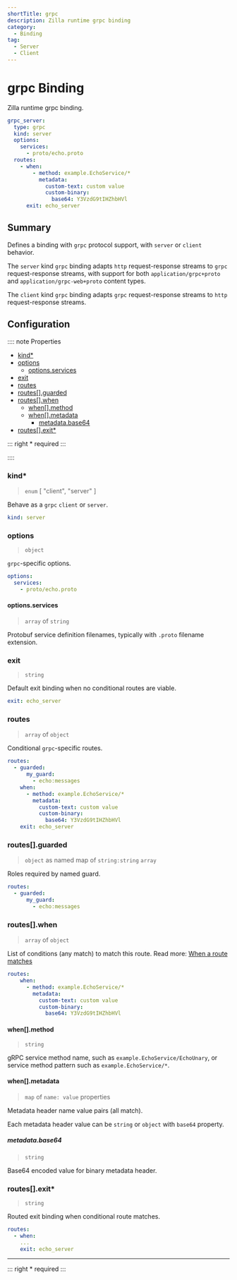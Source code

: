 ```yaml
---
shortTitle: grpc
description: Zilla runtime grpc binding
category:
  - Binding
tag:
  - Server
  - Client
---
```


# grpc Binding

Zilla runtime grpc binding.

```yaml {2}
grpc_server:
  type: grpc
  kind: server
  options:
    services:
      - proto/echo.proto
  routes:
    - when:
        - method: example.EchoService/*
          metadata:
            custom-text: custom value
            custom-binary:
              base64: Y3VzdG9tIHZhbHVl
      exit: echo_server
```

## Summary

Defines a binding with `grpc` protocol support, with `server` or `client` behavior.

The `server` kind `grpc` binding adapts `http` request-response streams to `grpc` request-response streams, with support for both `application/grpc+proto` and `application/grpc-web+proto` content types.

The `client` kind `grpc` binding adapts `grpc` request-response streams to `http` request-response streams.

## Configuration

:::: note Properties

- [kind\*](#kind)
- [options](#options)
  - [options.services](#options-services)
- [exit](#exit)
- [routes](#routes)
- [routes\[\].guarded](#routes-guarded)
- [routes\[\].when](#routes-when)
  - [when\[\].method](#when-method)
  - [when\[\].metadata](#when-metadata)
    - [metadata.base64](#metadata-base64)
- [routes\[\].exit\*](#routes-exit)

::: right
\* required
:::

::::

### kind\*

> `enum` [ "client", "server" ]

Behave as a `grpc` `client` or `server`.

```yaml
kind: server
```

### options

> `object`

`grpc`-specific options.

```yaml
options:
  services:
    - proto/echo.proto
```

#### options.services

> `array` of `string`

Protobuf service definition filenames, typically with `.proto` filename extension.

### exit

> `string`

Default exit binding when no conditional routes are viable.

```yaml
exit: echo_server
```

### routes

> `array` of `object`

Conditional `grpc`-specific routes.

```yaml
routes:
  - guarded:
      my_guard:
        - echo:messages
    when:
      - method: example.EchoService/*
        metadata:
          custom-text: custom value
          custom-binary:
            base64: Y3VzdG9tIHZhbHVl
    exit: echo_server
```

### routes[].guarded

> `object` as named map of `string:string` `array`

Roles required by named guard.

```yaml
routes:
  - guarded:
      my_guard:
        - echo:messages
```

### routes[].when

> `array` of `object`

List of conditions (any match) to match this route.
Read more: [When a route matches](../../../concepts/config-intro.md#when-a-route-matches)

```yaml
routes:
    when:
      - method: example.EchoService/*
        metadata:
          custom-text: custom value
          custom-binary:
            base64: Y3VzdG9tIHZhbHVl
```

#### when[].method

> `string`

gRPC service method name, such as `example.EchoService/EchoUnary`, or service method pattern such as `example.EchoService/*`.

#### when[].metadata

> `map` of `name: value` properties

Metadata header name value pairs (all match).

Each metadata header value can be `string` or `object` with `base64` property.

##### metadata.base64

> `string`

Base64 encoded value for binary metadata header.

### routes[].exit\*

> `string`

Routed exit binding when conditional route matches.

```yaml
routes:
  - when:
    ...
    exit: echo_server
```

---

::: right
\* required
:::
